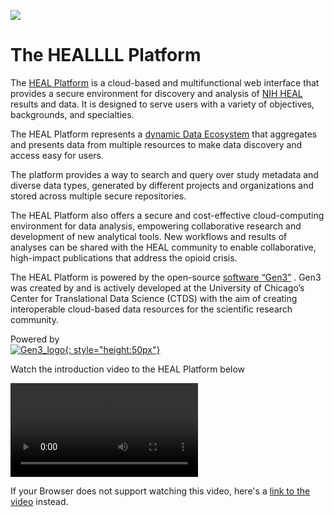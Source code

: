 <!-- ---
hide:
  - navigation
  - toc
--- -->

<!-- <style>
  .md-typeset h1,
  .md-content__button {
    display: none;
  }
</style> -->

[![](img/NIH_HEAL_header.jpg)](https://healdata.org/)

# The HEALLLL Platform

The [HEAL Platform](https://healdata.org/) is a cloud-based and multifunctional web interface that provides a secure environment for discovery and analysis of [NIH HEAL](https://heal.nih.gov/) results and data. It is designed to serve users with a variety of objectives, backgrounds, and specialties.

The HEAL Platform represents a [dynamic Data Ecosystem](https://heal.nih.gov/about/heal-data-ecosystem) that aggregates and presents data from multiple resources to make data discovery and access easy for users.

The platform provides a way to search and query over study metadata and diverse data types, generated by different projects and organizations and stored across multiple secure repositories.

The HEAL Platform also offers a secure and cost-effective cloud-computing environment for data analysis, empowering collaborative research and development of new analytical tools. New workflows and results of analyses can be shared with the HEAL community to enable collaborative, high-impact publications that address the opioid crisis.

The HEAL Platform is powered by the open-source [software “Gen3”](https://ctds.uchicago.edu/gen3) . Gen3 was created by and is actively developed at the University of Chicago’s Center for Translational Data Science (CTDS) with the aim of creating interoperable cloud-based data resources for the scientific research community.

Powered by  
[![Gen3_logo](img/gen3.png){: style="height:50px"}](https://ctds.uchicago.edu/gen3)

Watch the introduction video to the HEAL Platform below

![type:video](videos/HEAL_UI_Demo_July_2021.mp4)
  
If your Browser does not support watching this video, here's a [link to the video](videos/HEAL_UI_Demo_July_2021.mp4) instead.
